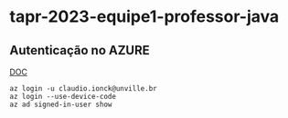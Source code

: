 # tapr-2023-equipe1-professor-java

## Autenticação no AZURE
[DOC](https://learn.microsoft.com/en-us/cli/azure/install-azure-cli-linux?pivots=apt)

```
az login -u claudio.ionck@unville.br
az login --use-device-code
az ad signed-in-user show
```